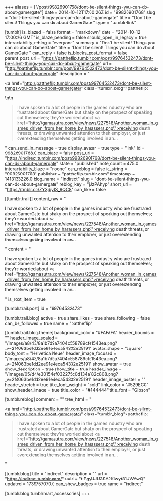 +++
aliases = ["/post/99826901768/dont-be-silent-things-you-can-do-about-gamergate"]
date = 2014-10-12T17:00:26Z
id = "99826901768"
slug = "dont-be-silent-things-you-can-do-about-gamergate"
title = "Don't be silent! Things you can do about GamerGate "
type = "tumblr-link"

[tumblr]
is_blazed = false
format = "markdown"
date = "2014-10-12 17:00:26 GMT"
is_blaze_pending = false
should_open_in_legacy = true
interactability_reblog = "everyone"
summary = "Don't be silent! Things you can do about GamerGate"
title = "Don't be silent! Things you can do about GamerGate "
can_reply = false
is_blocks_post_format = false
parent_post_url = "https://pattheflip.tumblr.com/post/99764532473/dont-be-silent-things-you-can-do-about-gamergate"
url = "http://pattheflip.tumblr.com/post/99764532473/dont-be-silent-things-you-can-do-about-gamergate"
description = "<p><a href=\"http://pattheflip.tumblr.com/post/99764532473/dont-be-silent-things-you-can-do-about-gamergate\" class=\"tumblr_blog\">pattheflip</a>:</p>\n\n<blockquote><p>I have spoken to a lot of people in the games industry who are frustrated about GamerGate but shaky on the prospect of speaking out themselves; they’re worried about <a href=\"http://gamasutra.com/view/news/227548/Another_woman_in_games_driven_from_her_home_by_harassers.php\">receiving death threats</a>, or drawing unwanted attention to their employer, or just overextending themselves getting involved in an&hellip;</p></blockquote>"
can_send_in_message = true
display_avatar = true
type = "link"
id = 99826901768.0
can_blaze = false
post_url = "https://indirect.tumblr.com/post/99826901768/dont-be-silent-things-you-can-do-about-gamergate"
state = "published"
note_count = 475.0
interactability_blaze = "noone"
can_reblog = false
id_string = "99826901768"
publisher = "pattheflip.tumblr.com"
timestamp = 1413133226.0
blog_name = "indirect"
slug = "dont-be-silent-things-you-can-do-about-gamergate"
reblog_key = "jJzPAhyp"
short_url = "https://tmblr.co/ZY3jby1S_9QC8"
can_like = false

[[tumblr.trail]]
content_raw = "<p>I have spoken to a lot of people in the games industry who are frustrated about GamerGate but shaky on the prospect of speaking out themselves; they’re worried about <a href=\"http://gamasutra.com/view/news/227548/Another_woman_in_games_driven_from_her_home_by_harassers.php\">receiving death threats</a>, or drawing unwanted attention to their employer, or just overextending themselves getting involved in an…</p>"
content = "<p>I have spoken to a lot of people in the games industry who are frustrated about GamerGate but shaky on the prospect of speaking out themselves; they&rsquo;re worried about <a href=\"http://gamasutra.com/view/news/227548/Another_woman_in_games_driven_from_her_home_by_harassers.php\">receiving death threats</a>, or drawing unwanted attention to their employer, or just overextending themselves getting involved in an&hellip;</p>"
is_root_item = true

[tumblr.trail.post]
id = "99764532473"

[tumblr.trail.blog]
active = true
share_likes = true
share_following = false
can_be_followed = true
name = "pattheflip"

[tumblr.trail.blog.theme]
background_color = "#FAFAFA"
header_bounds = ""
header_image_scaled = "/images/a8/43/8a1b7d9a7404c558789cfe1543ea.png?_v=2f4063be1dd2ee91e4eca54332e25191"
avatar_shape = "square"
body_font = "Helvetica Neue"
header_image_focused = "/images/a8/43/8a1b7d9a7404c558789cfe1543ea.png?_v=2f4063be1dd2ee91e4eca54332e25191"
show_avatar = true
show_description = true
show_title = true
header_image = "/images/05/d4/e30154ef032275c0d134a182c808.png?_v=2f4063be1dd2ee91e4eca54332e25191"
header_image_poster = ""
header_stretch = true
title_font_weight = "bold"
link_color = "#529ECC"
show_header_image = true
title_color = "#444444"
title_font = "Gibson"

[tumblr.reblog]
comment = ""
tree_html = "<p><a href=\"http://pattheflip.tumblr.com/post/99764532473/dont-be-silent-things-you-can-do-about-gamergate\" class=\"tumblr_blog\">pattheflip</a>:</p><blockquote><p>I have spoken to a lot of people in the games industry who are frustrated about GamerGate but shaky on the prospect of speaking out themselves; they’re worried about <a href=\"http://gamasutra.com/view/news/227548/Another_woman_in_games_driven_from_her_home_by_harassers.php\">receiving death threats</a>, or drawing unwanted attention to their employer, or just overextending themselves getting involved in an…</p></blockquote>"

[tumblr.blog]
title = "indirect"
description = ""
url = "https://indirect.tumblr.com/"
uuid = "t:PgyUJU3SA2Klwyt81UWAwQ"
updated = 1739757070.0
can_show_badges = true
name = "indirect"

[tumblr.blog.tumblrmart_accessories]
+++
